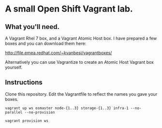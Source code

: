 A small Open Shift Vagrant lab.
==============================


What you'll need.
----------------

A Vagrant Rhel 7 box, and a Vagrant  Atomic Host box. I have prepared a few boxes and you can download them here:

http://file.emea.redhat.com/~kvanbesi/vagrantboxes/


Alternatively you can use Vagrantize to create an Atomic Host Vagrant box yourself.



Instructions
------------

Clone this repository.
Edit the Vagrantfile to reflect the names you gave your boxes.

```
vagrant up ws osmaster node-{1..3} storage-{1..3} infra-1 --no-parallel --no-provision 
```

```
vagrant provision ws
````

